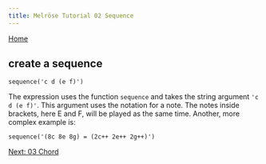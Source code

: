 ```yaml
---
title: Melrōse Tutorial 02 Sequence
---
```


[Home](https://emicklei.github.io/melrose)

## create a sequence

    sequence('c d (e f)')

The expression uses the function `sequence` and takes the string argument `'c d (e f)'`.
This argument uses the notation for a note.
The notes inside brackets, here E and F, will be played as the same time.
Another, more complex example is:

    sequence('(8c 8e 8g) = (2c++ 2e++ 2g++)')

[Next: 03 Chord](03-chord.html)